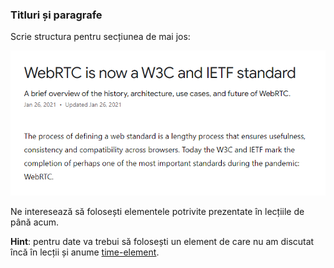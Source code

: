 ### Titluri și paragrafe

Scrie structura pentru secțiunea de mai jos:

![headings-and-paragraphs-todos](./assets/headings-and-paragraphs-demo.png)

Ne interesează să folosești elementele potrivite prezentate în lecțiile de până acum. 

**Hint**: pentru date va trebui să folosești un element de care nu am discutat încă în lecții și anume [time-element](https://developer.mozilla.org/en-US/docs/Web/HTML/Element/time). 
